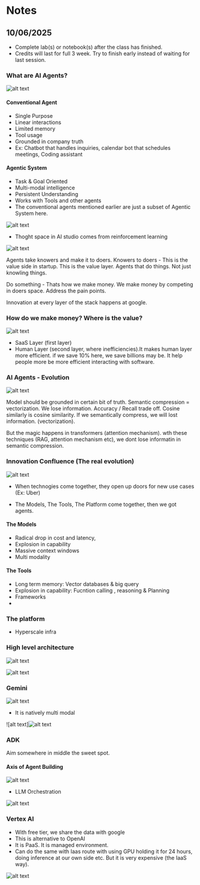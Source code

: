 # Notes

## 10/06/2025
* Complete lab(s) or notebook(s) after the class has finished.
* Credits will last for full 3 week. Try to finish early instead of waiting for last session.

### What are AI Agents?
![alt text](1_what_are_agents.png)

#### Conventional Agent
* Single Purpose
* Linear interactions
* Limited memory
* Tool usage
* Grounded in company truth
* Ex: Chatbot that handles inquiries, calendar bot that schedules meetings, Coding assistant

#### Agentic System
* Task & Goal Oriented
* Multi-modal intelligence
* Persistent Understanding
* Works with Tools and other agents
* The conventional agents mentioned earlier are just a subset of Agentic System here.


![alt text](2_agents.png)

* Thoght space in AI studio comes from reinforcement learning

![alt text](3_agent_value_chain.png)

Agents take knowers and make it to doers. 
Knowers to doers - This is the value side in startup. This is the value layer. Agents that do things. Not just knowling things.

Do something - Thats how we make money. We make money by competing in doers space. Address the pain points.

Innovation at every layer of the stack happens at google.


### How do we make money? Where is the value?

![alt text](4_where_is_value.png)
* SaaS Layer (first layer)
* Human Layer (second layer, where inefficiencies).It makes human layer more efficient. if we save 10% here, we save billions may be. It help people more be more efficient interacting with software. 

### AI Agents - Evolution

![alt text](5_ai_evolution.png)

Model should be grounded in certain bit of truth.
Semantic compression = vectorization. We lose information. Accuracy / Recall trade off. Cosine similarly is cosine similarity. If we semantically compress, we will lost information. (vectorization).

But the magic happens in transformers (attention mechanism). wth these techniques (RAG, attention mechanism etc), we dont lose informatin in semantic compression.

### Innovation Confluence (The real evolution)

![alt text](6_innovation_confluence.png)

* When technogies come together, they open up doors for new use cases (Ex: Uber)

* The Models, The Tools, The Platform come together, then we got agents.

#### The Models 
* Radical drop in cost and latency, 
* Explosion in capability
* Massive context windows
* Multi modality

#### The Tools 
* Long term memory: Vector databases & big query
* Explosion in capability: Fucntion calling , reasoning & Planning
* Frameworks
* 

### The platform
* Hyperscale infra

### High level architecture

![alt text](7_architecture.png)

![alt text](8_why_google.png)


### Gemini

![alt text](9_gemini.png)
* It is natively multi modal

![alt text]![alt text](10_gemini_family.png)


### ADK

Aim somewhere in middle the sweet spot. 

#### Axis of Agent Building

![alt text](11_flexibility_vs_ease_of_use.png)

* LLM Orchestration

![alt text](12_adk.png)


### Vertex AI
* With free tier, we share the data with google
* This is alternative to OpenAI
* It is PaaS. It is managed environment. 
* Can do the same with Iaas route with using GPU holding it for 24 hours, doing inference at our own side etc. But it is very expensive (the IaaS way).

![alt text](13_vertex.png)



